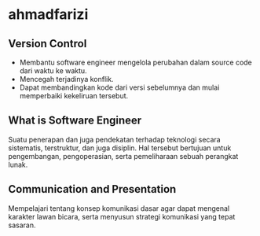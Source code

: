 # ahmadfarizi

## Version Control

- Membantu software engineer mengelola perubahan dalam source code dari waktu ke waktu.
- Mencegah terjadinya konflik.
- Dapat membandingkan kode dari versi sebelumnya dan mulai memperbaiki kekeliruan tersebut.

## What is Software Engineer
Suatu penerapan dan juga pendekatan terhadap teknologi secara sistematis, terstruktur, dan juga disiplin. Hal tersebut bertujuan untuk pengembangan, pengoperasian, serta pemeliharaan sebuah perangkat lunak.

## Communication and Presentation
Mempelajari tentang konsep komunikasi dasar agar dapat mengenal karakter lawan bicara, serta menyusun strategi komunikasi yang tepat sasaran.

